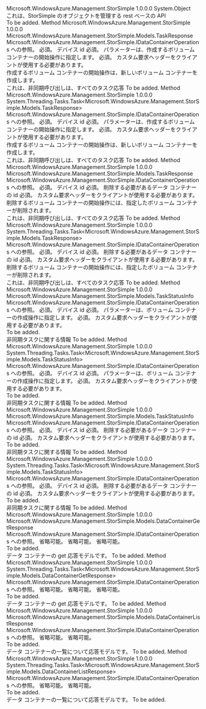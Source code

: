 <Type Name="DataContainerOperationsExtensions" FullName="Microsoft.WindowsAzure.Management.StorSimple.DataContainerOperationsExtensions">
  <TypeSignature Language="C#" Value="public static class DataContainerOperationsExtensions" />
  <TypeSignature Language="ILAsm" Value=".class public auto ansi abstract sealed beforefieldinit DataContainerOperationsExtensions extends System.Object" />
  <TypeSignature Language="DocId" Value="T:Microsoft.WindowsAzure.Management.StorSimple.DataContainerOperationsExtensions" />
  <TypeSignature Language="VB.NET" Value="Public Module DataContainerOperationsExtensions" />
  <TypeSignature Language="F#" Value="type DataContainerOperationsExtensions = class" />
  <AssemblyInfo>
    <AssemblyName>Microsoft.WindowsAzure.Management.StorSimple</AssemblyName>
    <AssemblyVersion>1.0.0.0</AssemblyVersion>
  </AssemblyInfo>
  <Base>
    <BaseTypeName>System.Object</BaseTypeName>
  </Base>
  <Interfaces />
  <Docs>
    <summary>
            これは、StorSimple のオブジェクトを管理する rest ベースの API
            </summary>
    <remarks>To be added.</remarks>
  </Docs>
  <Members>
    <Member MemberName="BeginCreating">
      <MemberSignature Language="C#" Value="public static Microsoft.WindowsAzure.Management.StorSimple.Models.TaskResponse BeginCreating (this Microsoft.WindowsAzure.Management.StorSimple.IDataContainerOperations operations, string deviceId, Microsoft.WindowsAzure.Management.StorSimple.Models.DataContainerRequest containerDetails, Microsoft.WindowsAzure.Management.StorSimple.Models.CustomRequestHeaders customRequestHeaders);" />
      <MemberSignature Language="ILAsm" Value=".method public static hidebysig class Microsoft.WindowsAzure.Management.StorSimple.Models.TaskResponse BeginCreating(class Microsoft.WindowsAzure.Management.StorSimple.IDataContainerOperations operations, string deviceId, class Microsoft.WindowsAzure.Management.StorSimple.Models.DataContainerRequest containerDetails, class Microsoft.WindowsAzure.Management.StorSimple.Models.CustomRequestHeaders customRequestHeaders) cil managed" />
      <MemberSignature Language="DocId" Value="M:Microsoft.WindowsAzure.Management.StorSimple.DataContainerOperationsExtensions.BeginCreating(Microsoft.WindowsAzure.Management.StorSimple.IDataContainerOperations,System.String,Microsoft.WindowsAzure.Management.StorSimple.Models.DataContainerRequest,Microsoft.WindowsAzure.Management.StorSimple.Models.CustomRequestHeaders)" />
      <MemberSignature Language="F#" Value="static member BeginCreating : Microsoft.WindowsAzure.Management.StorSimple.IDataContainerOperations * string * Microsoft.WindowsAzure.Management.StorSimple.Models.DataContainerRequest * Microsoft.WindowsAzure.Management.StorSimple.Models.CustomRequestHeaders -&gt; Microsoft.WindowsAzure.Management.StorSimple.Models.TaskResponse" Usage="Microsoft.WindowsAzure.Management.StorSimple.DataContainerOperationsExtensions.BeginCreating (operations, deviceId, containerDetails, customRequestHeaders)" />
      <MemberType>Method</MemberType>
      <AssemblyInfo>
        <AssemblyName>Microsoft.WindowsAzure.Management.StorSimple</AssemblyName>
        <AssemblyVersion>1.0.0.0</AssemblyVersion>
      </AssemblyInfo>
      <ReturnValue>
        <ReturnType>Microsoft.WindowsAzure.Management.StorSimple.Models.TaskResponse</ReturnType>
      </ReturnValue>
      <Parameters>
        <Parameter Name="operations" Type="Microsoft.WindowsAzure.Management.StorSimple.IDataContainerOperations" RefType="this" />
        <Parameter Name="deviceId" Type="System.String" />
        <Parameter Name="containerDetails" Type="Microsoft.WindowsAzure.Management.StorSimple.Models.DataContainerRequest" />
        <Parameter Name="customRequestHeaders" Type="Microsoft.WindowsAzure.Management.StorSimple.Models.CustomRequestHeaders" />
      </Parameters>
      <Docs>
        <param name="operations">
            Microsoft.WindowsAzure.Management.StorSimple.IDataContainerOperations への参照。
            </param>
        <param name="deviceId">
            必須。 デバイス id
            </param>
        <param name="containerDetails">
            必須。 パラメーターは、作成するボリューム コンテナーの開始操作に指定します。
            </param>
        <param name="customRequestHeaders">
            必須。 カスタム要求ヘッダーをクライアントが使用する必要があります。
            </param>
        <summary>
            作成するボリューム コンテナーの開始操作は、新しいボリューム コンテナーを作成します。
            </summary>
        <returns>
            これは、非同期呼び出しは、すべてのタスク応答
            </returns>
        <remarks>To be added.</remarks>
      </Docs>
    </Member>
    <Member MemberName="BeginCreatingAsync">
      <MemberSignature Language="C#" Value="public static System.Threading.Tasks.Task&lt;Microsoft.WindowsAzure.Management.StorSimple.Models.TaskResponse&gt; BeginCreatingAsync (this Microsoft.WindowsAzure.Management.StorSimple.IDataContainerOperations operations, string deviceId, Microsoft.WindowsAzure.Management.StorSimple.Models.DataContainerRequest containerDetails, Microsoft.WindowsAzure.Management.StorSimple.Models.CustomRequestHeaders customRequestHeaders);" />
      <MemberSignature Language="ILAsm" Value=".method public static hidebysig class System.Threading.Tasks.Task`1&lt;class Microsoft.WindowsAzure.Management.StorSimple.Models.TaskResponse&gt; BeginCreatingAsync(class Microsoft.WindowsAzure.Management.StorSimple.IDataContainerOperations operations, string deviceId, class Microsoft.WindowsAzure.Management.StorSimple.Models.DataContainerRequest containerDetails, class Microsoft.WindowsAzure.Management.StorSimple.Models.CustomRequestHeaders customRequestHeaders) cil managed" />
      <MemberSignature Language="DocId" Value="M:Microsoft.WindowsAzure.Management.StorSimple.DataContainerOperationsExtensions.BeginCreatingAsync(Microsoft.WindowsAzure.Management.StorSimple.IDataContainerOperations,System.String,Microsoft.WindowsAzure.Management.StorSimple.Models.DataContainerRequest,Microsoft.WindowsAzure.Management.StorSimple.Models.CustomRequestHeaders)" />
      <MemberSignature Language="F#" Value="static member BeginCreatingAsync : Microsoft.WindowsAzure.Management.StorSimple.IDataContainerOperations * string * Microsoft.WindowsAzure.Management.StorSimple.Models.DataContainerRequest * Microsoft.WindowsAzure.Management.StorSimple.Models.CustomRequestHeaders -&gt; System.Threading.Tasks.Task&lt;Microsoft.WindowsAzure.Management.StorSimple.Models.TaskResponse&gt;" Usage="Microsoft.WindowsAzure.Management.StorSimple.DataContainerOperationsExtensions.BeginCreatingAsync (operations, deviceId, containerDetails, customRequestHeaders)" />
      <MemberType>Method</MemberType>
      <AssemblyInfo>
        <AssemblyName>Microsoft.WindowsAzure.Management.StorSimple</AssemblyName>
        <AssemblyVersion>1.0.0.0</AssemblyVersion>
      </AssemblyInfo>
      <ReturnValue>
        <ReturnType>System.Threading.Tasks.Task&lt;Microsoft.WindowsAzure.Management.StorSimple.Models.TaskResponse&gt;</ReturnType>
      </ReturnValue>
      <Parameters>
        <Parameter Name="operations" Type="Microsoft.WindowsAzure.Management.StorSimple.IDataContainerOperations" RefType="this" />
        <Parameter Name="deviceId" Type="System.String" />
        <Parameter Name="containerDetails" Type="Microsoft.WindowsAzure.Management.StorSimple.Models.DataContainerRequest" />
        <Parameter Name="customRequestHeaders" Type="Microsoft.WindowsAzure.Management.StorSimple.Models.CustomRequestHeaders" />
      </Parameters>
      <Docs>
        <param name="operations">
            Microsoft.WindowsAzure.Management.StorSimple.IDataContainerOperations への参照。
            </param>
        <param name="deviceId">
            必須。 デバイス id
            </param>
        <param name="containerDetails">
            必須。 パラメーターは、作成するボリューム コンテナーの開始操作に指定します。
            </param>
        <param name="customRequestHeaders">
            必須。 カスタム要求ヘッダーをクライアントが使用する必要があります。
            </param>
        <summary>
            作成するボリューム コンテナーの開始操作は、新しいボリューム コンテナーを作成します。
            </summary>
        <returns>
            これは、非同期呼び出しは、すべてのタスク応答
            </returns>
        <remarks>To be added.</remarks>
      </Docs>
    </Member>
    <Member MemberName="BeginDeleting">
      <MemberSignature Language="C#" Value="public static Microsoft.WindowsAzure.Management.StorSimple.Models.TaskResponse BeginDeleting (this Microsoft.WindowsAzure.Management.StorSimple.IDataContainerOperations operations, string deviceId, string dataContainerId, Microsoft.WindowsAzure.Management.StorSimple.Models.CustomRequestHeaders customRequestHeaders);" />
      <MemberSignature Language="ILAsm" Value=".method public static hidebysig class Microsoft.WindowsAzure.Management.StorSimple.Models.TaskResponse BeginDeleting(class Microsoft.WindowsAzure.Management.StorSimple.IDataContainerOperations operations, string deviceId, string dataContainerId, class Microsoft.WindowsAzure.Management.StorSimple.Models.CustomRequestHeaders customRequestHeaders) cil managed" />
      <MemberSignature Language="DocId" Value="M:Microsoft.WindowsAzure.Management.StorSimple.DataContainerOperationsExtensions.BeginDeleting(Microsoft.WindowsAzure.Management.StorSimple.IDataContainerOperations,System.String,System.String,Microsoft.WindowsAzure.Management.StorSimple.Models.CustomRequestHeaders)" />
      <MemberSignature Language="F#" Value="static member BeginDeleting : Microsoft.WindowsAzure.Management.StorSimple.IDataContainerOperations * string * string * Microsoft.WindowsAzure.Management.StorSimple.Models.CustomRequestHeaders -&gt; Microsoft.WindowsAzure.Management.StorSimple.Models.TaskResponse" Usage="Microsoft.WindowsAzure.Management.StorSimple.DataContainerOperationsExtensions.BeginDeleting (operations, deviceId, dataContainerId, customRequestHeaders)" />
      <MemberType>Method</MemberType>
      <AssemblyInfo>
        <AssemblyName>Microsoft.WindowsAzure.Management.StorSimple</AssemblyName>
        <AssemblyVersion>1.0.0.0</AssemblyVersion>
      </AssemblyInfo>
      <ReturnValue>
        <ReturnType>Microsoft.WindowsAzure.Management.StorSimple.Models.TaskResponse</ReturnType>
      </ReturnValue>
      <Parameters>
        <Parameter Name="operations" Type="Microsoft.WindowsAzure.Management.StorSimple.IDataContainerOperations" RefType="this" />
        <Parameter Name="deviceId" Type="System.String" />
        <Parameter Name="dataContainerId" Type="System.String" />
        <Parameter Name="customRequestHeaders" Type="Microsoft.WindowsAzure.Management.StorSimple.Models.CustomRequestHeaders" />
      </Parameters>
      <Docs>
        <param name="operations">
            Microsoft.WindowsAzure.Management.StorSimple.IDataContainerOperations への参照。
            </param>
        <param name="deviceId">
            必須。 デバイス id
            </param>
        <param name="dataContainerId">
            必須。 削除する必要があるデータ コンテナーの id
            </param>
        <param name="customRequestHeaders">
            必須。 カスタム要求ヘッダーをクライアントが使用する必要があります。
            </param>
        <summary>
            削除するボリューム コンテナーの開始操作には、指定したボリューム コンテナーが削除されます。
            </summary>
        <returns>
            これは、非同期呼び出しは、すべてのタスク応答
            </returns>
        <remarks>To be added.</remarks>
      </Docs>
    </Member>
    <Member MemberName="BeginDeletingAsync">
      <MemberSignature Language="C#" Value="public static System.Threading.Tasks.Task&lt;Microsoft.WindowsAzure.Management.StorSimple.Models.TaskResponse&gt; BeginDeletingAsync (this Microsoft.WindowsAzure.Management.StorSimple.IDataContainerOperations operations, string deviceId, string dataContainerId, Microsoft.WindowsAzure.Management.StorSimple.Models.CustomRequestHeaders customRequestHeaders);" />
      <MemberSignature Language="ILAsm" Value=".method public static hidebysig class System.Threading.Tasks.Task`1&lt;class Microsoft.WindowsAzure.Management.StorSimple.Models.TaskResponse&gt; BeginDeletingAsync(class Microsoft.WindowsAzure.Management.StorSimple.IDataContainerOperations operations, string deviceId, string dataContainerId, class Microsoft.WindowsAzure.Management.StorSimple.Models.CustomRequestHeaders customRequestHeaders) cil managed" />
      <MemberSignature Language="DocId" Value="M:Microsoft.WindowsAzure.Management.StorSimple.DataContainerOperationsExtensions.BeginDeletingAsync(Microsoft.WindowsAzure.Management.StorSimple.IDataContainerOperations,System.String,System.String,Microsoft.WindowsAzure.Management.StorSimple.Models.CustomRequestHeaders)" />
      <MemberSignature Language="F#" Value="static member BeginDeletingAsync : Microsoft.WindowsAzure.Management.StorSimple.IDataContainerOperations * string * string * Microsoft.WindowsAzure.Management.StorSimple.Models.CustomRequestHeaders -&gt; System.Threading.Tasks.Task&lt;Microsoft.WindowsAzure.Management.StorSimple.Models.TaskResponse&gt;" Usage="Microsoft.WindowsAzure.Management.StorSimple.DataContainerOperationsExtensions.BeginDeletingAsync (operations, deviceId, dataContainerId, customRequestHeaders)" />
      <MemberType>Method</MemberType>
      <AssemblyInfo>
        <AssemblyName>Microsoft.WindowsAzure.Management.StorSimple</AssemblyName>
        <AssemblyVersion>1.0.0.0</AssemblyVersion>
      </AssemblyInfo>
      <ReturnValue>
        <ReturnType>System.Threading.Tasks.Task&lt;Microsoft.WindowsAzure.Management.StorSimple.Models.TaskResponse&gt;</ReturnType>
      </ReturnValue>
      <Parameters>
        <Parameter Name="operations" Type="Microsoft.WindowsAzure.Management.StorSimple.IDataContainerOperations" RefType="this" />
        <Parameter Name="deviceId" Type="System.String" />
        <Parameter Name="dataContainerId" Type="System.String" />
        <Parameter Name="customRequestHeaders" Type="Microsoft.WindowsAzure.Management.StorSimple.Models.CustomRequestHeaders" />
      </Parameters>
      <Docs>
        <param name="operations">
            Microsoft.WindowsAzure.Management.StorSimple.IDataContainerOperations への参照。
            </param>
        <param name="deviceId">
            必須。 デバイス id
            </param>
        <param name="dataContainerId">
            必須。 削除する必要があるデータ コンテナーの id
            </param>
        <param name="customRequestHeaders">
            必須。 カスタム要求ヘッダーをクライアントが使用する必要があります。
            </param>
        <summary>
            削除するボリューム コンテナーの開始操作には、指定したボリューム コンテナーが削除されます。
            </summary>
        <returns>
            これは、非同期呼び出しは、すべてのタスク応答
            </returns>
        <remarks>To be added.</remarks>
      </Docs>
    </Member>
    <Member MemberName="Create">
      <MemberSignature Language="C#" Value="public static Microsoft.WindowsAzure.Management.StorSimple.Models.TaskStatusInfo Create (this Microsoft.WindowsAzure.Management.StorSimple.IDataContainerOperations operations, string deviceId, Microsoft.WindowsAzure.Management.StorSimple.Models.DataContainerRequest containerDetails, Microsoft.WindowsAzure.Management.StorSimple.Models.CustomRequestHeaders customRequestHeaders);" />
      <MemberSignature Language="ILAsm" Value=".method public static hidebysig class Microsoft.WindowsAzure.Management.StorSimple.Models.TaskStatusInfo Create(class Microsoft.WindowsAzure.Management.StorSimple.IDataContainerOperations operations, string deviceId, class Microsoft.WindowsAzure.Management.StorSimple.Models.DataContainerRequest containerDetails, class Microsoft.WindowsAzure.Management.StorSimple.Models.CustomRequestHeaders customRequestHeaders) cil managed" />
      <MemberSignature Language="DocId" Value="M:Microsoft.WindowsAzure.Management.StorSimple.DataContainerOperationsExtensions.Create(Microsoft.WindowsAzure.Management.StorSimple.IDataContainerOperations,System.String,Microsoft.WindowsAzure.Management.StorSimple.Models.DataContainerRequest,Microsoft.WindowsAzure.Management.StorSimple.Models.CustomRequestHeaders)" />
      <MemberSignature Language="F#" Value="static member Create : Microsoft.WindowsAzure.Management.StorSimple.IDataContainerOperations * string * Microsoft.WindowsAzure.Management.StorSimple.Models.DataContainerRequest * Microsoft.WindowsAzure.Management.StorSimple.Models.CustomRequestHeaders -&gt; Microsoft.WindowsAzure.Management.StorSimple.Models.TaskStatusInfo" Usage="Microsoft.WindowsAzure.Management.StorSimple.DataContainerOperationsExtensions.Create (operations, deviceId, containerDetails, customRequestHeaders)" />
      <MemberType>Method</MemberType>
      <AssemblyInfo>
        <AssemblyName>Microsoft.WindowsAzure.Management.StorSimple</AssemblyName>
        <AssemblyVersion>1.0.0.0</AssemblyVersion>
      </AssemblyInfo>
      <ReturnValue>
        <ReturnType>Microsoft.WindowsAzure.Management.StorSimple.Models.TaskStatusInfo</ReturnType>
      </ReturnValue>
      <Parameters>
        <Parameter Name="operations" Type="Microsoft.WindowsAzure.Management.StorSimple.IDataContainerOperations" RefType="this" />
        <Parameter Name="deviceId" Type="System.String" />
        <Parameter Name="containerDetails" Type="Microsoft.WindowsAzure.Management.StorSimple.Models.DataContainerRequest" />
        <Parameter Name="customRequestHeaders" Type="Microsoft.WindowsAzure.Management.StorSimple.Models.CustomRequestHeaders" />
      </Parameters>
      <Docs>
        <param name="operations">
            Microsoft.WindowsAzure.Management.StorSimple.IDataContainerOperations への参照。
            </param>
        <param name="deviceId">
            必須。 デバイス id
            </param>
        <param name="containerDetails">
            必須。 パラメーターは、ボリューム コンテナーの作成操作に指定します。
            </param>
        <param name="customRequestHeaders">
            必須。 カスタム要求ヘッダーをクライアントが使用する必要があります。
            </param>
        <summary>To be added.</summary>
        <returns>
            非同期タスクに関する情報
            </returns>
        <remarks>To be added.</remarks>
      </Docs>
    </Member>
    <Member MemberName="CreateAsync">
      <MemberSignature Language="C#" Value="public static System.Threading.Tasks.Task&lt;Microsoft.WindowsAzure.Management.StorSimple.Models.TaskStatusInfo&gt; CreateAsync (this Microsoft.WindowsAzure.Management.StorSimple.IDataContainerOperations operations, string deviceId, Microsoft.WindowsAzure.Management.StorSimple.Models.DataContainerRequest containerDetails, Microsoft.WindowsAzure.Management.StorSimple.Models.CustomRequestHeaders customRequestHeaders);" />
      <MemberSignature Language="ILAsm" Value=".method public static hidebysig class System.Threading.Tasks.Task`1&lt;class Microsoft.WindowsAzure.Management.StorSimple.Models.TaskStatusInfo&gt; CreateAsync(class Microsoft.WindowsAzure.Management.StorSimple.IDataContainerOperations operations, string deviceId, class Microsoft.WindowsAzure.Management.StorSimple.Models.DataContainerRequest containerDetails, class Microsoft.WindowsAzure.Management.StorSimple.Models.CustomRequestHeaders customRequestHeaders) cil managed" />
      <MemberSignature Language="DocId" Value="M:Microsoft.WindowsAzure.Management.StorSimple.DataContainerOperationsExtensions.CreateAsync(Microsoft.WindowsAzure.Management.StorSimple.IDataContainerOperations,System.String,Microsoft.WindowsAzure.Management.StorSimple.Models.DataContainerRequest,Microsoft.WindowsAzure.Management.StorSimple.Models.CustomRequestHeaders)" />
      <MemberSignature Language="F#" Value="static member CreateAsync : Microsoft.WindowsAzure.Management.StorSimple.IDataContainerOperations * string * Microsoft.WindowsAzure.Management.StorSimple.Models.DataContainerRequest * Microsoft.WindowsAzure.Management.StorSimple.Models.CustomRequestHeaders -&gt; System.Threading.Tasks.Task&lt;Microsoft.WindowsAzure.Management.StorSimple.Models.TaskStatusInfo&gt;" Usage="Microsoft.WindowsAzure.Management.StorSimple.DataContainerOperationsExtensions.CreateAsync (operations, deviceId, containerDetails, customRequestHeaders)" />
      <MemberType>Method</MemberType>
      <AssemblyInfo>
        <AssemblyName>Microsoft.WindowsAzure.Management.StorSimple</AssemblyName>
        <AssemblyVersion>1.0.0.0</AssemblyVersion>
      </AssemblyInfo>
      <ReturnValue>
        <ReturnType>System.Threading.Tasks.Task&lt;Microsoft.WindowsAzure.Management.StorSimple.Models.TaskStatusInfo&gt;</ReturnType>
      </ReturnValue>
      <Parameters>
        <Parameter Name="operations" Type="Microsoft.WindowsAzure.Management.StorSimple.IDataContainerOperations" RefType="this" />
        <Parameter Name="deviceId" Type="System.String" />
        <Parameter Name="containerDetails" Type="Microsoft.WindowsAzure.Management.StorSimple.Models.DataContainerRequest" />
        <Parameter Name="customRequestHeaders" Type="Microsoft.WindowsAzure.Management.StorSimple.Models.CustomRequestHeaders" />
      </Parameters>
      <Docs>
        <param name="operations">
            Microsoft.WindowsAzure.Management.StorSimple.IDataContainerOperations への参照。
            </param>
        <param name="deviceId">
            必須。 デバイス id
            </param>
        <param name="containerDetails">
            必須。 パラメーターは、ボリューム コンテナーの作成操作に指定します。
            </param>
        <param name="customRequestHeaders">
            必須。 カスタム要求ヘッダーをクライアントが使用する必要があります。
            </param>
        <summary>To be added.</summary>
        <returns>
            非同期タスクに関する情報
            </returns>
        <remarks>To be added.</remarks>
      </Docs>
    </Member>
    <Member MemberName="Delete">
      <MemberSignature Language="C#" Value="public static Microsoft.WindowsAzure.Management.StorSimple.Models.TaskStatusInfo Delete (this Microsoft.WindowsAzure.Management.StorSimple.IDataContainerOperations operations, string deviceId, string dataContainerId, Microsoft.WindowsAzure.Management.StorSimple.Models.CustomRequestHeaders customRequestHeaders);" />
      <MemberSignature Language="ILAsm" Value=".method public static hidebysig class Microsoft.WindowsAzure.Management.StorSimple.Models.TaskStatusInfo Delete(class Microsoft.WindowsAzure.Management.StorSimple.IDataContainerOperations operations, string deviceId, string dataContainerId, class Microsoft.WindowsAzure.Management.StorSimple.Models.CustomRequestHeaders customRequestHeaders) cil managed" />
      <MemberSignature Language="DocId" Value="M:Microsoft.WindowsAzure.Management.StorSimple.DataContainerOperationsExtensions.Delete(Microsoft.WindowsAzure.Management.StorSimple.IDataContainerOperations,System.String,System.String,Microsoft.WindowsAzure.Management.StorSimple.Models.CustomRequestHeaders)" />
      <MemberSignature Language="F#" Value="static member Delete : Microsoft.WindowsAzure.Management.StorSimple.IDataContainerOperations * string * string * Microsoft.WindowsAzure.Management.StorSimple.Models.CustomRequestHeaders -&gt; Microsoft.WindowsAzure.Management.StorSimple.Models.TaskStatusInfo" Usage="Microsoft.WindowsAzure.Management.StorSimple.DataContainerOperationsExtensions.Delete (operations, deviceId, dataContainerId, customRequestHeaders)" />
      <MemberType>Method</MemberType>
      <AssemblyInfo>
        <AssemblyName>Microsoft.WindowsAzure.Management.StorSimple</AssemblyName>
        <AssemblyVersion>1.0.0.0</AssemblyVersion>
      </AssemblyInfo>
      <ReturnValue>
        <ReturnType>Microsoft.WindowsAzure.Management.StorSimple.Models.TaskStatusInfo</ReturnType>
      </ReturnValue>
      <Parameters>
        <Parameter Name="operations" Type="Microsoft.WindowsAzure.Management.StorSimple.IDataContainerOperations" RefType="this" />
        <Parameter Name="deviceId" Type="System.String" />
        <Parameter Name="dataContainerId" Type="System.String" />
        <Parameter Name="customRequestHeaders" Type="Microsoft.WindowsAzure.Management.StorSimple.Models.CustomRequestHeaders" />
      </Parameters>
      <Docs>
        <param name="operations">
            Microsoft.WindowsAzure.Management.StorSimple.IDataContainerOperations への参照。
            </param>
        <param name="deviceId">
            必須。 デバイス id
            </param>
        <param name="dataContainerId">
            必須。 削除する必要があるデータ コンテナーの id
            </param>
        <param name="customRequestHeaders">
            必須。 カスタム要求ヘッダーをクライアントが使用する必要があります。
            </param>
        <summary>To be added.</summary>
        <returns>
            非同期タスクに関する情報
            </returns>
        <remarks>To be added.</remarks>
      </Docs>
    </Member>
    <Member MemberName="DeleteAsync">
      <MemberSignature Language="C#" Value="public static System.Threading.Tasks.Task&lt;Microsoft.WindowsAzure.Management.StorSimple.Models.TaskStatusInfo&gt; DeleteAsync (this Microsoft.WindowsAzure.Management.StorSimple.IDataContainerOperations operations, string deviceId, string dataContainerId, Microsoft.WindowsAzure.Management.StorSimple.Models.CustomRequestHeaders customRequestHeaders);" />
      <MemberSignature Language="ILAsm" Value=".method public static hidebysig class System.Threading.Tasks.Task`1&lt;class Microsoft.WindowsAzure.Management.StorSimple.Models.TaskStatusInfo&gt; DeleteAsync(class Microsoft.WindowsAzure.Management.StorSimple.IDataContainerOperations operations, string deviceId, string dataContainerId, class Microsoft.WindowsAzure.Management.StorSimple.Models.CustomRequestHeaders customRequestHeaders) cil managed" />
      <MemberSignature Language="DocId" Value="M:Microsoft.WindowsAzure.Management.StorSimple.DataContainerOperationsExtensions.DeleteAsync(Microsoft.WindowsAzure.Management.StorSimple.IDataContainerOperations,System.String,System.String,Microsoft.WindowsAzure.Management.StorSimple.Models.CustomRequestHeaders)" />
      <MemberSignature Language="F#" Value="static member DeleteAsync : Microsoft.WindowsAzure.Management.StorSimple.IDataContainerOperations * string * string * Microsoft.WindowsAzure.Management.StorSimple.Models.CustomRequestHeaders -&gt; System.Threading.Tasks.Task&lt;Microsoft.WindowsAzure.Management.StorSimple.Models.TaskStatusInfo&gt;" Usage="Microsoft.WindowsAzure.Management.StorSimple.DataContainerOperationsExtensions.DeleteAsync (operations, deviceId, dataContainerId, customRequestHeaders)" />
      <MemberType>Method</MemberType>
      <AssemblyInfo>
        <AssemblyName>Microsoft.WindowsAzure.Management.StorSimple</AssemblyName>
        <AssemblyVersion>1.0.0.0</AssemblyVersion>
      </AssemblyInfo>
      <ReturnValue>
        <ReturnType>System.Threading.Tasks.Task&lt;Microsoft.WindowsAzure.Management.StorSimple.Models.TaskStatusInfo&gt;</ReturnType>
      </ReturnValue>
      <Parameters>
        <Parameter Name="operations" Type="Microsoft.WindowsAzure.Management.StorSimple.IDataContainerOperations" RefType="this" />
        <Parameter Name="deviceId" Type="System.String" />
        <Parameter Name="dataContainerId" Type="System.String" />
        <Parameter Name="customRequestHeaders" Type="Microsoft.WindowsAzure.Management.StorSimple.Models.CustomRequestHeaders" />
      </Parameters>
      <Docs>
        <param name="operations">
            Microsoft.WindowsAzure.Management.StorSimple.IDataContainerOperations への参照。
            </param>
        <param name="deviceId">
            必須。 デバイス id
            </param>
        <param name="dataContainerId">
            必須。 削除する必要があるデータ コンテナーの id
            </param>
        <param name="customRequestHeaders">
            必須。 カスタム要求ヘッダーをクライアントが使用する必要があります。
            </param>
        <summary>To be added.</summary>
        <returns>
            非同期タスクに関する情報
            </returns>
        <remarks>To be added.</remarks>
      </Docs>
    </Member>
    <Member MemberName="Get">
      <MemberSignature Language="C#" Value="public static Microsoft.WindowsAzure.Management.StorSimple.Models.DataContainerGetResponse Get (this Microsoft.WindowsAzure.Management.StorSimple.IDataContainerOperations operations, string deviceId, string dataContainerName, Microsoft.WindowsAzure.Management.StorSimple.Models.CustomRequestHeaders customRequestHeaders);" />
      <MemberSignature Language="ILAsm" Value=".method public static hidebysig class Microsoft.WindowsAzure.Management.StorSimple.Models.DataContainerGetResponse Get(class Microsoft.WindowsAzure.Management.StorSimple.IDataContainerOperations operations, string deviceId, string dataContainerName, class Microsoft.WindowsAzure.Management.StorSimple.Models.CustomRequestHeaders customRequestHeaders) cil managed" />
      <MemberSignature Language="DocId" Value="M:Microsoft.WindowsAzure.Management.StorSimple.DataContainerOperationsExtensions.Get(Microsoft.WindowsAzure.Management.StorSimple.IDataContainerOperations,System.String,System.String,Microsoft.WindowsAzure.Management.StorSimple.Models.CustomRequestHeaders)" />
      <MemberSignature Language="F#" Value="static member Get : Microsoft.WindowsAzure.Management.StorSimple.IDataContainerOperations * string * string * Microsoft.WindowsAzure.Management.StorSimple.Models.CustomRequestHeaders -&gt; Microsoft.WindowsAzure.Management.StorSimple.Models.DataContainerGetResponse" Usage="Microsoft.WindowsAzure.Management.StorSimple.DataContainerOperationsExtensions.Get (operations, deviceId, dataContainerName, customRequestHeaders)" />
      <MemberType>Method</MemberType>
      <AssemblyInfo>
        <AssemblyName>Microsoft.WindowsAzure.Management.StorSimple</AssemblyName>
        <AssemblyVersion>1.0.0.0</AssemblyVersion>
      </AssemblyInfo>
      <ReturnValue>
        <ReturnType>Microsoft.WindowsAzure.Management.StorSimple.Models.DataContainerGetResponse</ReturnType>
      </ReturnValue>
      <Parameters>
        <Parameter Name="operations" Type="Microsoft.WindowsAzure.Management.StorSimple.IDataContainerOperations" RefType="this" />
        <Parameter Name="deviceId" Type="System.String" />
        <Parameter Name="dataContainerName" Type="System.String" />
        <Parameter Name="customRequestHeaders" Type="Microsoft.WindowsAzure.Management.StorSimple.Models.CustomRequestHeaders" />
      </Parameters>
      <Docs>
        <param name="operations">
            Microsoft.WindowsAzure.Management.StorSimple.IDataContainerOperations への参照。
            </param>
        <param name="deviceId">
            省略可能。
            </param>
        <param name="dataContainerName">
            省略可能。
            </param>
        <param name="customRequestHeaders">
            省略可能。
            </param>
        <summary>To be added.</summary>
        <returns>
            データ コンテナーの get 応答モデルです。
            </returns>
        <remarks>To be added.</remarks>
      </Docs>
    </Member>
    <Member MemberName="GetAsync">
      <MemberSignature Language="C#" Value="public static System.Threading.Tasks.Task&lt;Microsoft.WindowsAzure.Management.StorSimple.Models.DataContainerGetResponse&gt; GetAsync (this Microsoft.WindowsAzure.Management.StorSimple.IDataContainerOperations operations, string deviceId, string dataContainerName, Microsoft.WindowsAzure.Management.StorSimple.Models.CustomRequestHeaders customRequestHeaders);" />
      <MemberSignature Language="ILAsm" Value=".method public static hidebysig class System.Threading.Tasks.Task`1&lt;class Microsoft.WindowsAzure.Management.StorSimple.Models.DataContainerGetResponse&gt; GetAsync(class Microsoft.WindowsAzure.Management.StorSimple.IDataContainerOperations operations, string deviceId, string dataContainerName, class Microsoft.WindowsAzure.Management.StorSimple.Models.CustomRequestHeaders customRequestHeaders) cil managed" />
      <MemberSignature Language="DocId" Value="M:Microsoft.WindowsAzure.Management.StorSimple.DataContainerOperationsExtensions.GetAsync(Microsoft.WindowsAzure.Management.StorSimple.IDataContainerOperations,System.String,System.String,Microsoft.WindowsAzure.Management.StorSimple.Models.CustomRequestHeaders)" />
      <MemberSignature Language="F#" Value="static member GetAsync : Microsoft.WindowsAzure.Management.StorSimple.IDataContainerOperations * string * string * Microsoft.WindowsAzure.Management.StorSimple.Models.CustomRequestHeaders -&gt; System.Threading.Tasks.Task&lt;Microsoft.WindowsAzure.Management.StorSimple.Models.DataContainerGetResponse&gt;" Usage="Microsoft.WindowsAzure.Management.StorSimple.DataContainerOperationsExtensions.GetAsync (operations, deviceId, dataContainerName, customRequestHeaders)" />
      <MemberType>Method</MemberType>
      <AssemblyInfo>
        <AssemblyName>Microsoft.WindowsAzure.Management.StorSimple</AssemblyName>
        <AssemblyVersion>1.0.0.0</AssemblyVersion>
      </AssemblyInfo>
      <ReturnValue>
        <ReturnType>System.Threading.Tasks.Task&lt;Microsoft.WindowsAzure.Management.StorSimple.Models.DataContainerGetResponse&gt;</ReturnType>
      </ReturnValue>
      <Parameters>
        <Parameter Name="operations" Type="Microsoft.WindowsAzure.Management.StorSimple.IDataContainerOperations" RefType="this" />
        <Parameter Name="deviceId" Type="System.String" />
        <Parameter Name="dataContainerName" Type="System.String" />
        <Parameter Name="customRequestHeaders" Type="Microsoft.WindowsAzure.Management.StorSimple.Models.CustomRequestHeaders" />
      </Parameters>
      <Docs>
        <param name="operations">
            Microsoft.WindowsAzure.Management.StorSimple.IDataContainerOperations への参照。
            </param>
        <param name="deviceId">
            省略可能。
            </param>
        <param name="dataContainerName">
            省略可能。
            </param>
        <param name="customRequestHeaders">
            省略可能。
            </param>
        <summary>To be added.</summary>
        <returns>
            データ コンテナーの get 応答モデルです。
            </returns>
        <remarks>To be added.</remarks>
      </Docs>
    </Member>
    <Member MemberName="List">
      <MemberSignature Language="C#" Value="public static Microsoft.WindowsAzure.Management.StorSimple.Models.DataContainerListResponse List (this Microsoft.WindowsAzure.Management.StorSimple.IDataContainerOperations operations, string deviceId, Microsoft.WindowsAzure.Management.StorSimple.Models.CustomRequestHeaders customRequestHeaders);" />
      <MemberSignature Language="ILAsm" Value=".method public static hidebysig class Microsoft.WindowsAzure.Management.StorSimple.Models.DataContainerListResponse List(class Microsoft.WindowsAzure.Management.StorSimple.IDataContainerOperations operations, string deviceId, class Microsoft.WindowsAzure.Management.StorSimple.Models.CustomRequestHeaders customRequestHeaders) cil managed" />
      <MemberSignature Language="DocId" Value="M:Microsoft.WindowsAzure.Management.StorSimple.DataContainerOperationsExtensions.List(Microsoft.WindowsAzure.Management.StorSimple.IDataContainerOperations,System.String,Microsoft.WindowsAzure.Management.StorSimple.Models.CustomRequestHeaders)" />
      <MemberSignature Language="F#" Value="static member List : Microsoft.WindowsAzure.Management.StorSimple.IDataContainerOperations * string * Microsoft.WindowsAzure.Management.StorSimple.Models.CustomRequestHeaders -&gt; Microsoft.WindowsAzure.Management.StorSimple.Models.DataContainerListResponse" Usage="Microsoft.WindowsAzure.Management.StorSimple.DataContainerOperationsExtensions.List (operations, deviceId, customRequestHeaders)" />
      <MemberType>Method</MemberType>
      <AssemblyInfo>
        <AssemblyName>Microsoft.WindowsAzure.Management.StorSimple</AssemblyName>
        <AssemblyVersion>1.0.0.0</AssemblyVersion>
      </AssemblyInfo>
      <ReturnValue>
        <ReturnType>Microsoft.WindowsAzure.Management.StorSimple.Models.DataContainerListResponse</ReturnType>
      </ReturnValue>
      <Parameters>
        <Parameter Name="operations" Type="Microsoft.WindowsAzure.Management.StorSimple.IDataContainerOperations" RefType="this" />
        <Parameter Name="deviceId" Type="System.String" />
        <Parameter Name="customRequestHeaders" Type="Microsoft.WindowsAzure.Management.StorSimple.Models.CustomRequestHeaders" />
      </Parameters>
      <Docs>
        <param name="operations">
            Microsoft.WindowsAzure.Management.StorSimple.IDataContainerOperations への参照。
            </param>
        <param name="deviceId">
            省略可能。
            </param>
        <param name="customRequestHeaders">
            省略可能。
            </param>
        <summary>To be added.</summary>
        <returns>
            データ コンテナーの一覧について応答モデルです。
            </returns>
        <remarks>To be added.</remarks>
      </Docs>
    </Member>
    <Member MemberName="ListAsync">
      <MemberSignature Language="C#" Value="public static System.Threading.Tasks.Task&lt;Microsoft.WindowsAzure.Management.StorSimple.Models.DataContainerListResponse&gt; ListAsync (this Microsoft.WindowsAzure.Management.StorSimple.IDataContainerOperations operations, string deviceId, Microsoft.WindowsAzure.Management.StorSimple.Models.CustomRequestHeaders customRequestHeaders);" />
      <MemberSignature Language="ILAsm" Value=".method public static hidebysig class System.Threading.Tasks.Task`1&lt;class Microsoft.WindowsAzure.Management.StorSimple.Models.DataContainerListResponse&gt; ListAsync(class Microsoft.WindowsAzure.Management.StorSimple.IDataContainerOperations operations, string deviceId, class Microsoft.WindowsAzure.Management.StorSimple.Models.CustomRequestHeaders customRequestHeaders) cil managed" />
      <MemberSignature Language="DocId" Value="M:Microsoft.WindowsAzure.Management.StorSimple.DataContainerOperationsExtensions.ListAsync(Microsoft.WindowsAzure.Management.StorSimple.IDataContainerOperations,System.String,Microsoft.WindowsAzure.Management.StorSimple.Models.CustomRequestHeaders)" />
      <MemberSignature Language="F#" Value="static member ListAsync : Microsoft.WindowsAzure.Management.StorSimple.IDataContainerOperations * string * Microsoft.WindowsAzure.Management.StorSimple.Models.CustomRequestHeaders -&gt; System.Threading.Tasks.Task&lt;Microsoft.WindowsAzure.Management.StorSimple.Models.DataContainerListResponse&gt;" Usage="Microsoft.WindowsAzure.Management.StorSimple.DataContainerOperationsExtensions.ListAsync (operations, deviceId, customRequestHeaders)" />
      <MemberType>Method</MemberType>
      <AssemblyInfo>
        <AssemblyName>Microsoft.WindowsAzure.Management.StorSimple</AssemblyName>
        <AssemblyVersion>1.0.0.0</AssemblyVersion>
      </AssemblyInfo>
      <ReturnValue>
        <ReturnType>System.Threading.Tasks.Task&lt;Microsoft.WindowsAzure.Management.StorSimple.Models.DataContainerListResponse&gt;</ReturnType>
      </ReturnValue>
      <Parameters>
        <Parameter Name="operations" Type="Microsoft.WindowsAzure.Management.StorSimple.IDataContainerOperations" RefType="this" />
        <Parameter Name="deviceId" Type="System.String" />
        <Parameter Name="customRequestHeaders" Type="Microsoft.WindowsAzure.Management.StorSimple.Models.CustomRequestHeaders" />
      </Parameters>
      <Docs>
        <param name="operations">
            Microsoft.WindowsAzure.Management.StorSimple.IDataContainerOperations への参照。
            </param>
        <param name="deviceId">
            省略可能。
            </param>
        <param name="customRequestHeaders">
            省略可能。
            </param>
        <summary>To be added.</summary>
        <returns>
            データ コンテナーの一覧について応答モデルです。
            </returns>
        <remarks>To be added.</remarks>
      </Docs>
    </Member>
  </Members>
</Type>